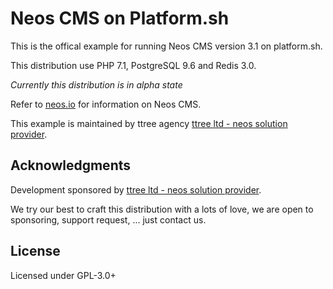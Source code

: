 Neos CMS on Platform.sh
=====
This is the offical example for running Neos CMS version 3.1 on platform.sh.

This distribution use PHP 7.1, PostgreSQL 9.6 and Redis 3.0.

_Currently this distribution is in alpha state_

Refer to [neos.io](https://neos.io/) for information on Neos CMS.

This example is maintained by ttree agency [ttree ltd - neos solution provider](http://ttree.ch).

Acknowledgments
---------------

Development sponsored by [ttree ltd - neos solution provider](http://ttree.ch).

We try our best to craft this distribution with a lots of love, we are open to
sponsoring, support request, ... just contact us.

License
-------

Licensed under GPL-3.0+
